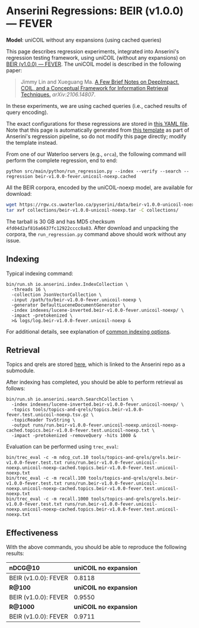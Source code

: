 # Anserini Regressions: BEIR (v1.0.0) &mdash; FEVER

**Model**: uniCOIL without any expansions (using cached queries)

This page describes regression experiments, integrated into Anserini's regression testing framework, using uniCOIL (without any expansions) on [BEIR (v1.0.0) &mdash; FEVER](http://beir.ai/).
The uniCOIL model is described in the following paper:

> Jimmy Lin and Xueguang Ma. [A Few Brief Notes on DeepImpact, COIL, and a Conceptual Framework for Information Retrieval Techniques.](https://arxiv.org/abs/2106.14807) _arXiv:2106.14807_.

In these experiments, we are using cached queries (i.e., cached results of query encoding).

The exact configurations for these regressions are stored in [this YAML file](../../src/main/resources/regression/beir-v1.0.0-fever.unicoil-noexp.cached.yaml).
Note that this page is automatically generated from [this template](../../src/main/resources/docgen/templates/beir-v1.0.0-fever.unicoil-noexp.cached.template) as part of Anserini's regression pipeline, so do not modify this page directly; modify the template instead.

From one of our Waterloo servers (e.g., `orca`), the following command will perform the complete regression, end to end:

```
python src/main/python/run_regression.py --index --verify --search --regression beir-v1.0.0-fever.unicoil-noexp.cached
```

All the BEIR corpora, encoded by the uniCOIL-noexp model, are available for download:

```bash
wget https://rgw.cs.uwaterloo.ca/pyserini/data/beir-v1.0.0-unicoil-noexp.tar -P collections/
tar xvf collections/beir-v1.0.0-unicoil-noexp.tar -C collections/
```

The tarball is 30 GB and has MD5 checksum `4fd04d2af816a6637fc12922cccc8a83`.
After download and unpacking the corpora, the `run_regression.py` command above should work without any issue.

## Indexing

Typical indexing command:

```
bin/run.sh io.anserini.index.IndexCollection \
  -threads 16 \
  -collection JsonVectorCollection \
  -input /path/to/beir-v1.0.0-fever.unicoil-noexp \
  -generator DefaultLuceneDocumentGenerator \
  -index indexes/lucene-inverted.beir-v1.0.0-fever.unicoil-noexp/ \
  -impact -pretokenized \
  >& logs/log.beir-v1.0.0-fever.unicoil-noexp &
```

For additional details, see explanation of [common indexing options](../../docs/common-indexing-options.md).

## Retrieval

Topics and qrels are stored [here](https://github.com/castorini/anserini-tools/tree/master/topics-and-qrels), which is linked to the Anserini repo as a submodule.

After indexing has completed, you should be able to perform retrieval as follows:

```
bin/run.sh io.anserini.search.SearchCollection \
  -index indexes/lucene-inverted.beir-v1.0.0-fever.unicoil-noexp/ \
  -topics tools/topics-and-qrels/topics.beir-v1.0.0-fever.test.unicoil-noexp.tsv.gz \
  -topicReader TsvString \
  -output runs/run.beir-v1.0.0-fever.unicoil-noexp.unicoil-noexp-cached.topics.beir-v1.0.0-fever.test.unicoil-noexp.txt \
  -impact -pretokenized -removeQuery -hits 1000 &
```

Evaluation can be performed using `trec_eval`:

```
bin/trec_eval -c -m ndcg_cut.10 tools/topics-and-qrels/qrels.beir-v1.0.0-fever.test.txt runs/run.beir-v1.0.0-fever.unicoil-noexp.unicoil-noexp-cached.topics.beir-v1.0.0-fever.test.unicoil-noexp.txt
bin/trec_eval -c -m recall.100 tools/topics-and-qrels/qrels.beir-v1.0.0-fever.test.txt runs/run.beir-v1.0.0-fever.unicoil-noexp.unicoil-noexp-cached.topics.beir-v1.0.0-fever.test.unicoil-noexp.txt
bin/trec_eval -c -m recall.1000 tools/topics-and-qrels/qrels.beir-v1.0.0-fever.test.txt runs/run.beir-v1.0.0-fever.unicoil-noexp.unicoil-noexp-cached.topics.beir-v1.0.0-fever.test.unicoil-noexp.txt
```

## Effectiveness

With the above commands, you should be able to reproduce the following results:

| **nDCG@10**                                                                                                  | **uniCOIL no expansion**|
|:-------------------------------------------------------------------------------------------------------------|-------------------------|
| BEIR (v1.0.0): FEVER                                                                                         | 0.8118                  |
| **R@100**                                                                                                    | **uniCOIL no expansion**|
| BEIR (v1.0.0): FEVER                                                                                         | 0.9550                  |
| **R@1000**                                                                                                   | **uniCOIL no expansion**|
| BEIR (v1.0.0): FEVER                                                                                         | 0.9711                  |
